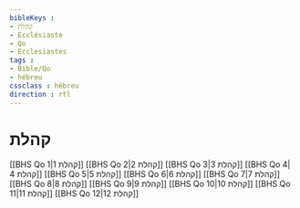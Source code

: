 ```yaml
---
bibleKeys : 
- קהלת
- Ecclésiaste
- Qo
- Ecclesiastes
tags : 
- Bible/Qo
- hébreu
cssclass : hébreu
direction : rtl
---
```


# קהלת

[[BHS Qo 1|קהלת 1]]
[[BHS Qo 2|קהלת 2]]
[[BHS Qo 3|קהלת 3]]
[[BHS Qo 4|קהלת 4]]
[[BHS Qo 5|קהלת 5]]
[[BHS Qo 6|קהלת 6]]
[[BHS Qo 7|קהלת 7]]
[[BHS Qo 8|קהלת 8]]
[[BHS Qo 9|קהלת 9]]
[[BHS Qo 10|קהלת 10]]
[[BHS Qo 11|קהלת 11]]
[[BHS Qo 12|קהלת 12]]
